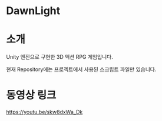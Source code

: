 # DawnLight
# 소개
Unity 엔진으로 구현한 3D 액션 RPG 게임입니다.

현재 Repository에는 프로젝트에서 사용된 스크립트 파일만 있습니다.
# 동영상 링크
https://youtu.be/skw8dxWa_Dk

